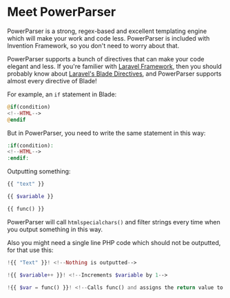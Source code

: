 # Meet PowerParser

PowerParser is a strong, regex-based and excellent templating engine which will make your work and code less.
PowerParser is included with Invention Framework, so you don't need to worry about that.

PowerParser supports a bunch of directives that can make your code elegant and less. If you're familier with [Laravel Framework](https://laravel.com), then you should probably know about [Laravel's Blade Directives](https://laravel.com/docs/8.x/blade), and PowerParser supports almost every directive of Blade!

For example, an `if` statement in Blade:

```php
@if(condition)
<!--HTML-->
@endif
```

But in PowerParser, you need to write the same statement in this way:

```php
:if(condition):
<!--HTML-->
:endif:
```

Outputting something:

```php
{{ "text" }}
``` 

```php
{{ $variable }}
``` 

```php
{{ func() }}
``` 

PowerParser will call `htmlspecialchars()` and filter strings every time when you output something in this way.

Also you might need a single line PHP code which should not be outputted, for that use this:

```php
!{{ "Text" }}! <!--Nothing is outputted-->
```

```php
!{{ $variable++ }}! <!--Increments $variable by 1-->
```

```php
!{{ $var = func() }}! <!--Calls func() and assigns the return value to $var--->
```